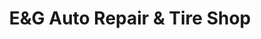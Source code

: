 ---
title: "E&G Auto Repair & Tire Shop"
url: /mesa/eundg-auto-repair-und-tire-shop/
shop: Autowerkstatt
---